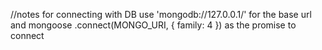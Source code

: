 //notes for connecting with DB
use 'mongodb://127.0.0.1/' for the base url
and mongoose
.connect(MONGO_URI, { family: 4 }) as the promise to connect

